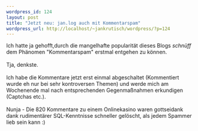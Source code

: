 ```yaml
--- 
wordpress_id: 124
layout: post
title: "Jetzt neu: jan.log auch mit Kommentarspam"
wordpress_url: http://localhost/~jankrutisch/wordpress/?p=124
---
```

Ich hatte ja gehofft,durch die mangelhafte popularit&auml;t dieses Blogs *schn&uuml;ff* dem Ph&auml;nomen "Kommentarspam" erstmal entgehen zu k&ouml;nnen. <br />
<br />
Tja, denkste.<br />
<br />
Ich habe die Kommentare jetzt erst einmal abgeschaltet (Kommentiert wurde eh nur bei sehr kontroversen Themen) und werde mich am Wochenende mal nach entsprechenden Gegenma&szlig;nahmen erkundigen (Captchas etc.).<br />
<br />
Nunja - Die 820 Kommentare zu einem Onlinekasino waren gottseidank dank rudiment&auml;rer SQL-Kenntnisse schneller gel&ouml;scht, als jedem Spammer lieb sein kann :)<br />
